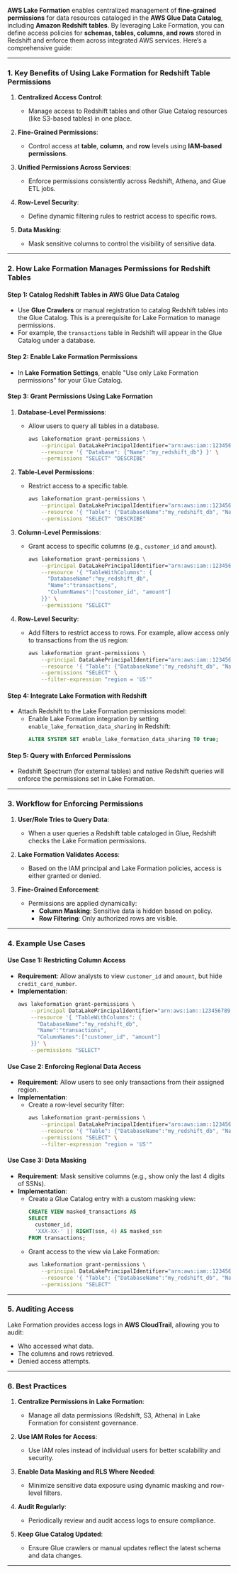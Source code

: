 **AWS Lake Formation** enables centralized management of **fine-grained permissions** for data resources cataloged in the **AWS Glue Data Catalog**, including **Amazon Redshift tables**. By leveraging Lake Formation, you can define access policies for **schemas, tables, columns, and rows** stored in Redshift and enforce them across integrated AWS services. Here’s a comprehensive guide:

---

### **1. Key Benefits of Using Lake Formation for Redshift Table Permissions**

1. **Centralized Access Control**:
   - Manage access to Redshift tables and other Glue Catalog resources (like S3-based tables) in one place.
   
2. **Fine-Grained Permissions**:
   - Control access at **table**, **column**, and **row** levels using **IAM-based permissions**.

3. **Unified Permissions Across Services**:
   - Enforce permissions consistently across Redshift, Athena, and Glue ETL jobs.

4. **Row-Level Security**:
   - Define dynamic filtering rules to restrict access to specific rows.

5. **Data Masking**:
   - Mask sensitive columns to control the visibility of sensitive data.

---

### **2. How Lake Formation Manages Permissions for Redshift Tables**

#### **Step 1: Catalog Redshift Tables in AWS Glue Data Catalog**
- Use **Glue Crawlers** or manual registration to catalog Redshift tables into the Glue Catalog. This is a prerequisite for Lake Formation to manage permissions.
- For example, the `transactions` table in Redshift will appear in the Glue Catalog under a database.

#### **Step 2: Enable Lake Formation Permissions**
- In **Lake Formation Settings**, enable "Use only Lake Formation permissions" for your Glue Catalog.

#### **Step 3: Grant Permissions Using Lake Formation**
1. **Database-Level Permissions**:
   - Allow users to query all tables in a database.
     ```bash
     aws lakeformation grant-permissions \
         --principal DataLakePrincipalIdentifier="arn:aws:iam::123456789012:role/MyIAMRole" \
         --resource '{ "Database": {"Name":"my_redshift_db"} }' \
         --permissions "SELECT" "DESCRIBE"
     ```

2. **Table-Level Permissions**:
   - Restrict access to a specific table.
     ```bash
     aws lakeformation grant-permissions \
         --principal DataLakePrincipalIdentifier="arn:aws:iam::123456789012:role/MyIAMRole" \
         --resource '{ "Table": {"DatabaseName":"my_redshift_db", "Name":"transactions"} }' \
         --permissions "SELECT" "DESCRIBE"
     ```

3. **Column-Level Permissions**:
   - Grant access to specific columns (e.g., `customer_id` and `amount`).
     ```bash
     aws lakeformation grant-permissions \
         --principal DataLakePrincipalIdentifier="arn:aws:iam::123456789012:role/MyIAMRole" \
         --resource '{ "TableWithColumns": {
           "DatabaseName":"my_redshift_db",
           "Name":"transactions",
           "ColumnNames":["customer_id", "amount"]
         }}' \
         --permissions "SELECT"
     ```

4. **Row-Level Security**:
   - Add filters to restrict access to rows. For example, allow access only to transactions from the `US` region:
     ```bash
     aws lakeformation grant-permissions \
         --principal DataLakePrincipalIdentifier="arn:aws:iam::123456789012:role/MyIAMRole" \
         --resource '{ "Table": {"DatabaseName":"my_redshift_db", "Name":"transactions"} }' \
         --permissions "SELECT" \
         --filter-expression "region = 'US'"
     ```

#### **Step 4: Integrate Lake Formation with Redshift**
- Attach Redshift to the Lake Formation permissions model:
  - Enable Lake Formation integration by setting `enable_lake_formation_data_sharing` in Redshift:
    ```sql
    ALTER SYSTEM SET enable_lake_formation_data_sharing TO true;
    ```

#### **Step 5: Query with Enforced Permissions**
- Redshift Spectrum (for external tables) and native Redshift queries will enforce the permissions set in Lake Formation.

---

### **3. Workflow for Enforcing Permissions**

1. **User/Role Tries to Query Data**:
   - When a user queries a Redshift table cataloged in Glue, Redshift checks the Lake Formation permissions.

2. **Lake Formation Validates Access**:
   - Based on the IAM principal and Lake Formation policies, access is either granted or denied.

3. **Fine-Grained Enforcement**:
   - Permissions are applied dynamically:
     - **Column Masking**: Sensitive data is hidden based on policy.
     - **Row Filtering**: Only authorized rows are visible.

---

### **4. Example Use Cases**

#### **Use Case 1: Restricting Column Access**
- **Requirement**: Allow analysts to view `customer_id` and `amount`, but hide `credit_card_number`.
- **Implementation**:
  ```bash
  aws lakeformation grant-permissions \
      --principal DataLakePrincipalIdentifier="arn:aws:iam::123456789012:role/MyAnalystRole" \
      --resource '{ "TableWithColumns": {
        "DatabaseName":"my_redshift_db",
        "Name":"transactions",
        "ColumnNames":["customer_id", "amount"]
      }}' \
      --permissions "SELECT"
  ```

#### **Use Case 2: Enforcing Regional Data Access**
- **Requirement**: Allow users to see only transactions from their assigned region.
- **Implementation**:
  - Create a row-level security filter:
    ```bash
    aws lakeformation grant-permissions \
        --principal DataLakePrincipalIdentifier="arn:aws:iam::123456789012:role/MyRegionRole" \
        --resource '{ "Table": {"DatabaseName":"my_redshift_db", "Name":"transactions"} }' \
        --permissions "SELECT" \
        --filter-expression "region = 'US'"
    ```

#### **Use Case 3: Data Masking**
- **Requirement**: Mask sensitive columns (e.g., show only the last 4 digits of SSNs).
- **Implementation**:
  - Create a Glue Catalog entry with a custom masking view:
    ```sql
    CREATE VIEW masked_transactions AS
    SELECT
      customer_id,
      'XXX-XX-' || RIGHT(ssn, 4) AS masked_ssn
    FROM transactions;
    ```
  - Grant access to the view via Lake Formation:
    ```bash
    aws lakeformation grant-permissions \
        --principal DataLakePrincipalIdentifier="arn:aws:iam::123456789012:role/MyIAMRole" \
        --resource '{ "Table": {"DatabaseName":"my_redshift_db", "Name":"masked_transactions"} }' \
        --permissions "SELECT"
    ```

---

### **5. Auditing Access**
Lake Formation provides access logs in **AWS CloudTrail**, allowing you to audit:
- Who accessed what data.
- The columns and rows retrieved.
- Denied access attempts.

---

### **6. Best Practices**

1. **Centralize Permissions in Lake Formation**:
   - Manage all data permissions (Redshift, S3, Athena) in Lake Formation for consistent governance.

2. **Use IAM Roles for Access**:
   - Use IAM roles instead of individual users for better scalability and security.

3. **Enable Data Masking and RLS Where Needed**:
   - Minimize sensitive data exposure using dynamic masking and row-level filters.

4. **Audit Regularly**:
   - Periodically review and audit access logs to ensure compliance.

5. **Keep Glue Catalog Updated**:
   - Ensure Glue crawlers or manual updates reflect the latest schema and data changes.

---
